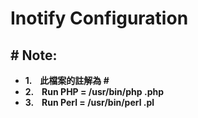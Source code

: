 # Inotify Configuration

## # Note:
* **1. &nbsp;&nbsp; 此檔案的註解為 #<br>**
* **2. &nbsp;&nbsp; Run PHP = /usr/bin/php <filename>.php<br>**
* **3. &nbsp;&nbsp; Run Perl = /usr/bin/perl <filename>.pl<br>**

